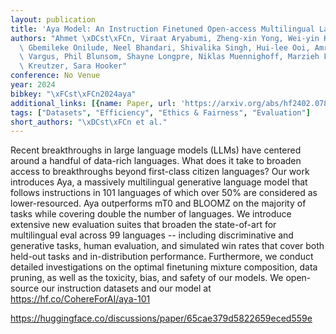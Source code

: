 ```yaml
---
layout: publication
title: 'Aya Model: An Instruction Finetuned Open-access Multilingual Language Model'
authors: "Ahmet \xDCst\xFCn, Viraat Aryabumi, Zheng-xin Yong, Wei-yin Ko, Daniel D'souza,\
  \ Gbemileke Onilude, Neel Bhandari, Shivalika Singh, Hui-lee Ooi, Amr Kayid, Freddie\
  \ Vargus, Phil Blunsom, Shayne Longpre, Niklas Muennighoff, Marzieh Fadaee, Julia\
  \ Kreutzer, Sara Hooker"
conference: No Venue
year: 2024
bibkey: "\xFCst\xFCn2024aya"
additional_links: [{name: Paper, url: 'https://arxiv.org/abs/hf2402.07827'}]
tags: ["Datasets", "Efficiency", "Ethics & Fairness", "Evaluation"]
short_authors: "\xDCst\xFCn et al."
---
```

Recent breakthroughs in large language models (LLMs) have centered around a handful of data-rich languages. What does it take to broaden access to breakthroughs beyond first-class citizen languages? Our work introduces Aya, a massively multilingual generative language model that follows instructions in 101 languages of which over 50% are considered as lower-resourced. Aya outperforms mT0 and BLOOMZ on the majority of tasks while covering double the number of languages. We introduce extensive new evaluation suites that broaden the state-of-art for multilingual eval across 99 languages -- including discriminative and generative tasks, human evaluation, and simulated win rates that cover both held-out tasks and in-distribution performance. Furthermore, we conduct detailed investigations on the optimal finetuning mixture composition, data pruning, as well as the toxicity, bias, and safety of our models. We open-source our instruction datasets and our model at https://hf.co/CohereForAI/aya-101

https://huggingface.co/discussions/paper/65cae379d5822659eced559e